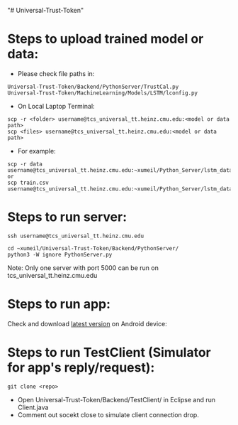 "# Universal-Trust-Token" 

Steps to upload trained model or data:
=====
- Please check file paths in:
```
Universal-Trust-Token/Backend/PythonServer/TrustCal.py
Universal-Trust-Token/MachineLearning/Models/LSTM/lconfig.py
```
- On Local Laptop Terminal:
```
scp -r <folder> username@tcs_universal_tt.heinz.cmu.edu:<model or data path>
scp <files> username@tcs_universal_tt.heinz.cmu.edu:<model or data path>
```
- For example:
```
scp -r data username@tcs_universal_tt.heinz.cmu.edu:~xumeil/Python_Server/lstm_data/
or
scp train.csv username@tcs_universal_tt.heinz.cmu.edu:~xumeil/Python_Server/lstm_data/data/
```

Steps to run server:
=====
```
ssh username@tcs_universal_tt.heinz.cmu.edu

cd ~xumeil/Universal-Trust-Token/Backend/PythonServer/
python3 -W ignore PythonServer.py
```

Note: Only one server with port 5000 can be run on tcs_universal_tt.heinz.cmu.edu

Steps to run app:
=====
Check and download [latest version](https://github.com/bairuiz/Universal-Trust-Token/blob/master/NewsDetector.apk) on Android device:

Steps to run TestClient (Simulator for app's reply/request):
=====
```
git clone <repo>
```
- Open Universal-Trust-Token/Backend/TestClient/ in Eclipse and run Client.java
- Comment out socekt close to simulate client connection drop.
